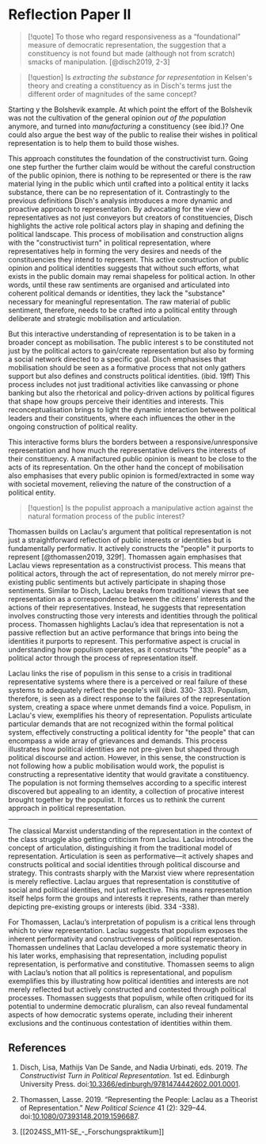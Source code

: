 # Reflection Paper II

> [!quote] 
> To those who regard responsiveness as a “foundational” measure of democratic representation, the suggestion that a constituency is not found but made (although not from scratch) smacks of manipulation.
> [@disch2019, 2-3]

> [!question] Is *extracting the substance for representation* in Kelsen's theory and creating a constituency as in Disch's terms just the different order of magnitudes of the same concept?

Starting y the Bolshevik example. At which point the effort of the Bolshevik was not the cultivation of the general opinion *out of the population* anymore, and turned into *manufacturing* a constituency (see ibid.)? One could also argue the best way of the public to realise their wishes in political representation is to help them to build those wishes. 

This approach constitutes the foundation of the constructivist turn. Going one step further the further claim would be without the careful construction of the public opinion, there is nothing to be represented or there is the raw material lying in the public which until crafted into a political entity it lacks substance, there can be no representation of it. Contrastingly to the previous definitions Disch's analysis introduces a more dynamic and proactive approach to representation. By advocating for the view of representatives as not just conveyors but creators of constituencies, Disch highlights the active role political actors play in shaping and defining the political landscape. This process of mobilisation and construction aligns with the "constructivist turn" in political representation, where representatives help in forming the very desires and needs of the constituencies they intend to represent. This active construction of public opinion and political identities suggests that without such efforts, what exists in the public domain may remai shapeless for political action. In other words, until these raw sentiments are organised and articulated into coherent political demands or identities, they lack the "substance" necessary for meaningful representation. The raw material of public sentiment, therefore, needs to be crafted into a political entity through deliberate and strategic mobilisation and articulation.

But this interactive understanding of representation is to be taken in a broader concept as mobilisation. The public interest s to be constituted not just by the political actors to gain/create representation but also by forming a social network directed to a specific goal. Disch emphasises that mobilisation should be seen as a formative process that not only gathers support but also defines and constructs political identities. (ibid. 19ff) This process includes not just traditional activities like canvassing or phone banking but also the rhetorical and policy-driven actions by political figures that shape how groups perceive their identities and interests. This reconceptualisation brings to light the dynamic interaction between political leaders and their constituents, where each influences the other in the ongoing construction of political reality. 

This interactive forms blurs the borders between a responsive/unresponsive representation and how much the representative delivers the interests of their constituency. A manifactured public opinion is meant to be close to the acts of its representation. On the other hand the concept of mobilisation also emphasises that every public opinion is formed/extracted in some way with societal movement, relieving the nature of the construction of a political entity.

> [!question] Is the populist approach a manipulative action against the natural formation process of the public interest?

Thomassen builds on Laclau's argument that political representation is not just a straightforward reflection of public interests or identities but is fundamentally performativ. It actively constructs the "people" it purports to represent [@thomassen2019, 329f]. Thomassen again emphasises that Laclau views representation as a constructivist process. This means that political actors, through the act of representation, do not merely mirror pre-existing public sentiments but actively participate in shaping those sentiments. Similar to Disch, Laclau breaks from traditional views that see representation as a correspondence between the citizens’ interests and the actions of their representatives. Instead, he suggests that representation involves constructing those very interests and identities through the political process. Thomassen highlights Laclau’s idea that representation is not a passive reflection but an active performance that brings into being the identities it purports to represent. This performative aspect is crucial in understanding how populism operates, as it constructs "the people" as a political actor through the process of representation itself.

Laclau links the rise of populism in this sense to a crisis in traditional representative systems where there is a perceived or real failure of these systems to adequately reflect the people's will (ibid. 330- 333). Populism, therefore, is seen as a direct response to the failures of the representation system, creating a space where unmet demands find a voice. Populism, in Laclau's view, exemplifies his theory of representation. Populists articulate particular demands that are not recognized within the formal political system, effectively constructing a political identity for "the people" that can encompass a wide array of grievances and demands. This process illustrates how political identities are not pre-given but shaped through political discourse and action. However, in this sense, the construction is not following how a public mobilisation would work, the populist is constructing a representative identity that would gravitate a constituency. The population is not forming themselves according to a specific interest discovered but appealing to an identity, a collection of procative interest brought together by the populist. It forces us to rethink the current approach in political representation.

--- 
The classical Marxist understanding of the representation in the context of the class struggle also getting crtiticism from Laclau. Laclau introduces the concept of articulation, distinguishing it from the traditional model of representation. Articulation is seen as performative—it actively shapes and constructs political and social identities through political discourse and strategy. This contrasts sharply with the Marxist view where representation is merely reflective. Laclau argues that representation is constitutive of social and political identities, not just reflective. This means representation itself helps form the groups and interests it represents, rather than merely depicting pre-existing groups or interests (ibid. 334 -338). 

For Thomassen, Laclau’s interpretation of populism is a critical lens through which to view representation. Laclau suggests that populism exposes the inherent performativity and constructiveness of political representation. Thomassen undelines that Laclau developed a more systematic theory in his later works, emphasising that representation, including populist representation, is performative and constitutive. Thomassen seems to align with Laclau’s notion that all politics is representational, and populism exemplifies this by illustrating how political identities and interests are not merely reflected but actively constructed and contested through political processes. Thomassen suggests that populism, while often critiqued for its potential to undermine democratic pluralism, can also reveal fundamental aspects of how democratic systems operate, including their inherent exclusions and the continuous contestation of identities within them.

## References
1. Disch, Lisa, Mathijs Van De Sande, and Nadia Urbinati, eds. 2019. _The Constructivist Turn in Political Representation_. 1st ed. Edinburgh University Press. doi:[10.3366/edinburgh/9781474442602.001.0001](https://doi.org/10.3366/edinburgh/9781474442602.001.0001).

2. Thomassen, Lasse. 2019. “Representing the People: Laclau as a Theorist of Representation.” _New Political Science_ 41 (2): 329–44. doi:[10.1080/07393148.2019.1596687](https://doi.org/10.1080/07393148.2019.1596687).
3. [[2024SS_M11-SE_-_Forschungspraktikum]]
